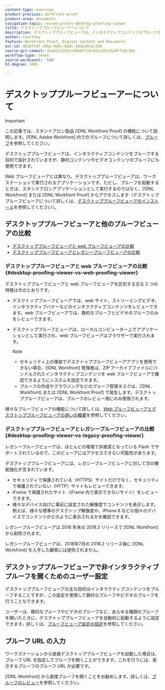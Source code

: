 ```yaml
---
content-type: overview
product-previous: workfront-proof
product-area: documents
navigation-topic: review-proofs-desktop-proofing-viewer
title: デスクトッププルーフビューアーについて
description: デスクトッププルーフビューアは、インタラクティブコンテンツをプルーフする目的で設計されていますが、静的コンテンツやビデオコンテンツのプルーフにも使用できます。
author: Courtney
feature: Workfront Proof, Digital Content and Documents
exl-id: 4610f24f-345a-4ebc-8a0c-382e34cac7b0
source-git-commit: 41ab1312d2ccb8b8271bc851a35e31e9ff18c16b
workflow-type: tm+mt
source-wordcount: '548'
ht-degree: 100%

---
```


# デスクトッププルーフビューアーについて

>[!IMPORTANT]
>
>この記事では、スタンドアロン製品 [!DNL Workfront Proof] の機能について説明します。[!DNL Adobe Workfront] 内でのプルーフについて詳しくは、[プルーフ](../../../review-and-approve-work/proofing/proofing.md)を参照してください。

デスクトッププルーフビューアは、インタラクティブコンテンツをプルーフする目的で設計されていますが、静的コンテンツやビデオコンテンツのプルーフにも使用できます。

Web プルーフビューアとは異なり、デスクトッププルーフビューアは、ワークステーションで実行されるアプリケーションです。ただし、プルーフを起動するときは、スタンドアロンアプリケーションとして実行するのではなく、[!DNL Workfront] または [!DNL Workfront Proof] からアクセスします（デスクトッププルーフビューアについて詳しくは、[デスクトッププルーフビューアのインストール](../../../review-and-approve-work/proofing/use-the-desktop-proofing-viewer/installing-desktop-proofing-viewer.md)を参照してください）。

## デスクトッププルーフビューアと他のプルーフビューアの比較

* [デスクトッププルーフビューアと web プルーフビューアの比較](#desktop-proofing-viewer-vs-web-proofing-viewer)
* [デスクトッププルーフビューアとレガシープルーフビューアの比較](#desktop-proofing-viewer-vs-legacy-proofing-viewer)

### デスクトッププルーフビューアと web プルーフビューアの比較 {#desktop-proofing-viewer-vs-web-proofing-viewer}

デスクトッププルーフビューアと web プルーフビューアを区別する主な 2 つの特徴は次のとおりです。

* デスクトッププルーフビューアでは、web サイト、ストリーミングビデオ、インタラクティブバナーなどのインタラクティブコンテンツをレビューできます。web プルーフビューアでは、静的なプルーフとビデオのプルーフのみをレビューできます。
* デスクトッププルーフビューアは、ローカルコンピューター上でアプリケーションとして実行され、web プルーフビューアはブラウザーで実行されます。

  >[!NOTE]
  >
  >   * セキュリティ上の理由でデスクトッププルーフビューアアプリを使用できない場合、[!DNL Workfront] 管理者は、ZIP アーカイブファイルにバンドルされたインタラクティブコンテンツを web プルーフビューアで確認できるようにシステムを設定できます。
  >   * プルーフの作成やブラウジングなどのプルーフ管理タスクは、[!DNL Workfront] または [!DNL Workfront Proof] で発生します。デスクトッププルーフビューアは、プルーフのレビュー用にのみ使用されます。


様々なプルーフビューアの機能について詳しくは、[Web プルーフビューアとデスクトッププルーフビューアの違いの概要](../../../review-and-approve-work/proofing/proofing-overview/understand-differences-between-web-viewer.md)を参照してください。

### デスクトッププルーフビューアとレガシープルーフビューアの比較 {#desktop-proofing-viewer-vs-legacy-proofing-viewer}

レガシープルーフビューアは、ほとんどの環境で非推奨となっている Flash でサポートされているので、このビューアにはアクセスできない可能性があります。

デスクトッププルーフビューアには、レガシープルーフビューアに対して次の機能強化が含まれています。

* セキュリティで保護されている（HTTPS）サイトだけでなく、セキュリティで保護されていない（HTTP）サイトもレビューできます。
* iFrame で保護されたサイト（iFrame 内で表示できないサイト）をレビューできます。
* 様々なデバイス向けに事前に設定された解像度でコンテンツを表示します。\
   例えば、様々な標準のデスクトップ解像度や、iPhone 8 などの個々のデバイスでコンテンツがどのように表示されるかを確認できます。

レガシープルーフビューアは 2018 年末の 2018.3 リリースで [!DNL Workfront] から削除されます。

レガシープルーフビューアは、2018年7月の 2018.2 リリース後に [!DNL Workfront] を入手した顧客には提供されません。

## デスクトッププルーフビューアで非インタラクティブプルーフを開くためのユーザー設定

デスクトッププルーフビューアの主な目的はインタラクティブコンテンツをプルーフすることですが、この設定を使用して静的なプルーフやビデオのプルーフを行うこともできます。

ユーザーは、静的なプルーフやビデオのプルーフなど、あらゆる種類のプルーフを開いたときに、デスクトッププルーフビューアを自動的に起動するように設定できます。詳しくは、[プルーフビューア設定の指定](../../../review-and-approve-work/proofing/reviewing-proofs-within-workfront/configure-proofing-viewer-settings.md)を参照してください。

## プルーフ URL の入力

ワークステーションから直接デスクトッププルーフビューアを起動した場合は、プルーフ URL を指定してプルーフを開くことができます。これを行うには、表示するプルーフのプルーフ URL が必要です。

[!DNL Workfront] から直接プルーフを開くことをお勧めします。詳しくは、[プルーフのレビュー](../../../review-and-approve-work/proofing/reviewing-proofs-within-workfront/review-a-proof/review-a-proof.md)を参照してください。

